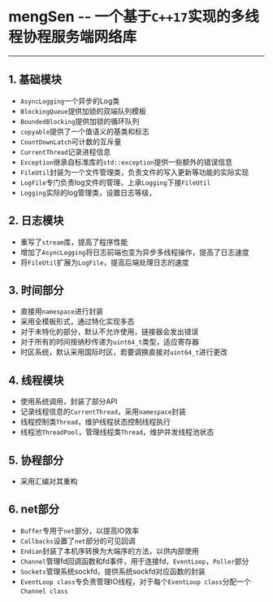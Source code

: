 # mengSen -- 一个基于```C++17```实现的多线程协程服务端网络库
---
## 1. 基础模块
- ```AsyncLogging```一个异步的Log类
- ```BlockingQueue```提供加锁的双端队列模板
- ```BoundedBlocking```提供加锁的循环队列
- ```copyable```提供了一个值语义的基类和标志
- ```CountDownLatch```可计数的互斥量
- ```CurrentThread```记录进程信息
- ```Exception```继承自标准库的```std::exception```提供一些额外的错误信息
- ```FileUtil```封装为一个文件管理类，负责文件的写入更新等功能的实际实现
- ```LogFile```专门负责log文件的管理，上承```Logging```下接```FileUtil```
- ```Logging```实际的log管理类，设置日志等级，

## 2. 日志模块
- 重写了```stream```库，提高了程序性能
- 增加了```AsyncLogging```将日志前端也变为异步多线程操作，提高了日志速度
- 将```FileUtil```扩展为```LogFile```，提高后端处理日志的速度

## 3. 时间部分
- 直接用```namespace```进行封装
- 采用全模板形式，通过特化实现多态
- 对于未特化的部分，默认不允许使用，链接器会发出错误
- 对于所有的时间按纳秒传递为```uint64_t```类型，适应寄存器
- 时区系统，默认采用国际时区，若要调换直接对```uint64_t```进行更改

## 4. 线程模块
- 使用系统调用，封装了部分API
- 记录线程信息的```CurrentThread```，采用```namespace```封装
- 线程控制类```Thread```，维护线程状态控制线程执行
- 线程池```ThreadPool```，管理线程类```Thread```，维护并发线程池状态

## 5. 协程部分
- 采用汇编对其重构

## 6. net部分
- ```Buffer```专用于```net```部分，以提高IO效率
- ```Callbacks```设置了```net```部分的可见回调
- ```Endian```封装了本机序转换为大端序的方法，以供内部使用
- ```Channel```管理fd回调函数和fd事件，用于连接fd，```EventLoop```，```Poller```部分
- ```Sockets```管理系统sockfd，提供系统sockfd对应函数的封装
- ```EventLoop class```专负责管理IO线程，对于每个```EventLoop class```分配一个```Channel class```
